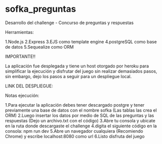 # sofka_preguntas
Desarrollo del challenge - Concurso de preguntas y respuestas

Herramientas:

  1.Node.js
  2.Express
  3.EJS como template engine
  4.postgreSQL como base de datos
  5.Sequealize como ORM

IMPORTANTE!!

La aplicación fue desplegada y tiene un host otorgado por heroku para simplificar la ejecución y disfrutar del juego sin realizar demasiados pasos, sin embargo, dejo los pasos a seguir para un despliegue local.

LINK DEL DESPLIEGUE:

Notas ejecución:

  1.Para ejecutar la aplicación debes tener descargado postgre y tener previamente una base de datos con el nombre sofka (Las tablas las crea el ORM)
  2.Luego insertar los datos por medio de SQL de las preguntas y las respuestas (Dejo un archivo.txt con el código)
  3.Abre tu consola y ubicate en la ruta donde descargaste el challenge
  4.digita el siguiente código en la consola: npm run dev
  5.Abre un navegador cualquiera (Recomiendo Chrome) y escribe localhost:8080 como url
  6.Listo disfruta del juego
